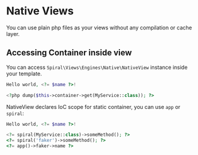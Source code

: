 # Native Views
You can use plain php files as your views without any compilation or cache layer.

## Accessing Container inside view
You can access `Spiral\Views\Engines\Native\NativeView` instance inside your template.

```php
Hello world, <?= $name ?>!

<?php dump($this->container->get(MyService::class)); ?>
```

NativeView declares IoC scope for static container, you can use `app` or `spiral`:

```php
Hello world, <?= $name ?>!

<?= spiral(MyService::class)->someMethod(); ?>
<?= spiral('faker')->someMethod(); ?>
<?= app()->faker->name ?>
```